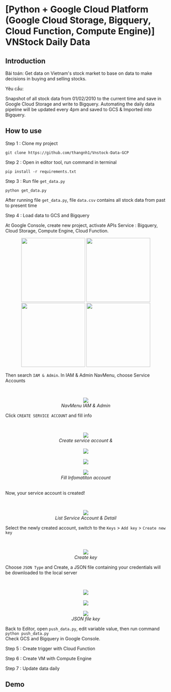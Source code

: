 # [Python + Google Cloud Platform (Google Cloud Storage, Bigquery, Cloud Function, Compute Engine)] VNStock Daily Data

## Introduction

Bài toán: Get data on Vietnam's stock market to base on data to make decisions in buying and selling stocks.

Yêu cầu:

Snapshot of all stock data from 01/02/2010 to the current time and save in Google Cloud Storage and write to Bigquery.
Automating the daily data pipeline will be updated every 4pm and saved to GCS & Imported into Bigquery.

## How to use

Step 1 : Clone my project

`git clone https://github.com/thangnh1/Vnstock-Data-GCP`

Step 2 : Open in editor tool, run command in terminal

`pip install -r requirements.txt`

Step 3 : Run file `get_data.py`

`python get_data.py`

After running file `get_data.py`, file `data.csv` contains all stock data from past to present time

Step 4 : Load data to GCS and Bigquery

At Google Console, create new project, activate APIs Service : Bigquery, Cloud Storage, Compute Engine, Cloud Function.
<p align="center">
  <img src="demo/video_1_1.gif" width="200">
  <img src="demo/video_1_2.gif" width="200">
  <img src="demo/video_1_4.gif" width="200">
  <img src="demo/video_2_1.gif" width="200"><br/>
</p>


Then search `IAM & Admin`. In IAM & Admin NavMenu, choose Service Accounts

<br />
<p align="center">
  <img src="demo/demo_iam.png"><br />
  <i>NavMenu IAM & Admin</i>
</p>

Click `CREATE SERVICE ACCOUNT` and fill info

<br />
<p align="center">
  <img src="demo/demo_sv_acc.png"><br />
  <i>Create service account &</i><br /><br />
  <img src="demo/demo_sv_acc_1.png"><br /><br />
  <img src="demo/demo_sv_acc_2.png"><br /><br />
  <img src="demo/demo_sv_acc_3.png"><br />
  <i>Fill Infomatiton account</i><br /><br />
</p>

Now, your service account is created!

<br />
<p align="center">
  <img src="demo/demo_sv_acc_4.png"><br />
  <i>List Service Account & Detail</i>
</p>

Select the newly created account, switch to the `Keys` > `Add key` > `Create new key`

<br />
<p align="center">
  <img src="demo/demo_sv_acc_5.png"><br />
  <i>Create key</i>
</p>

Choose `JSON Type` and Create, a JSON file containing your credentials will be downloaded to the local server

<br />
<p align="center">
  <img src="demo/demo_sv_acc_6.png"><br /><br />
  <img src="demo/demo_sv_acc_7.png"><br /><br />
  <img src="demo/demo_sv_acc_8.png"><br />
  <i>JSON file key</i>
</p>

Back to Editor, open `push_data.py`, edit variable value, then run command `python push_data.py` <br />
Check GCS and Bigquery in Google Console.

Step 5 : Create trigger with Cloud Function

Step 6 : Create VM with Compute Engine

Step 7 : Update data daily

## Demo


